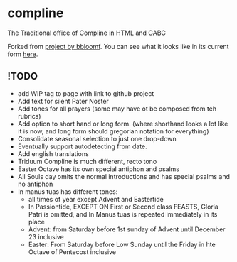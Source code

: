 compline
========

The Traditional office of Compline in HTML and GABC

Forked from [project by bbloomf](https://github.com/bbloomf/compline).  You can see what it looks
like in its current form [here](http://sethborders.github.io/compline/).

!TODO
-----

* add WIP tag to page with link to github project
* Add text for silent Pater Noster
* Add tones for all prayers (some may have ot be composed from teh rubrics)
* Add option to short hand or long form. (where shorthand looks a lot like it is now, and long form should gregorian notation for everything)
* Consolidate seasonal selection to just one drop-down
* Eventually support autodetecting from date.
* Add english translations
* Triduum Compline is much different, recto tono
* Easter Octave has its own special antiphon and psalms
* All Souls day omits the normal introductions and has special psalms and no antiphon
* In manus tuas has different tones:
  * all times of year except Advent and Eastertide
  * In Passiontide, EXCEPT ON First or Second class FEASTS, Gloria Patri is omitted, and In Manus tuas is repeated immediately in its place
  * Advent: from Saturday before 1st sunday of Advent until December 23 inclusive
  * Easter: From Saturday before Low Sunday until the Friday in hte Octave of Pentecost inclusive
